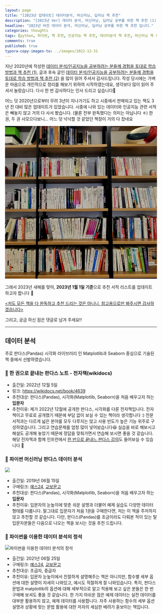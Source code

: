 ```yaml
---
layout: page
title: "[2023년 업데이트] 데이터분석, 머신러닝, 딥러닝 책 추천"
description: "[2023년 Ver] 데이터 분석, 머신러닝, 딥러닝 공부를 위한 책 추천 (1) - 데이터분석"
headline: "2023년 버전 데이터 분석, 머신러닝, 딥러닝 공부를 위한 책 추천 입니다."
categories: thoughts
tags: [python, 파이썬, 책 추천, 인공지능 책 추천, 데이터분석 책 추천, 머신러닝 책 추천, data science, 데이터 분석, 딥러닝, 딥러닝 자격증, 머신러닝, 빅데이터, 테디노트]
comments: true
published: true
typora-copy-images-to: ../images/2022-12-31
---
```


지난 2020년에 작성한 [데이터 분석/인공지능을 공부하려는 분들께 경험을 토대로 학습 방법과 책 추천 (1)](https://teddylee777.github.io/thoughts/%EB%8D%B0%EC%9D%B4%ED%84%B0%EB%B6%84%EC%84%9D-%EC%9D%B8%EA%B3%B5%EC%A7%80%EB%8A%A5-%EC%84%9C%EC%A0%81-%EC%B6%94%EC%B2%9C), 글과 후속 글인 [데이터 분석/인공지능을 공부하려는 분들께 경험을 토대로 학습 방법과 책 추천 (2)](https://teddylee777.github.io/thoughts/%EB%8D%B0%EC%9D%B4%ED%84%B0%EB%B6%84%EC%84%9D-%EC%9D%B8%EA%B3%B5%EC%A7%80%EB%8A%A5-%EC%84%9C%EC%A0%81-%EC%B6%94%EC%B2%9C-2) 을 많이 읽어 주셔서 감사드립니다. 작성 당시에는 가벼운 마음으로 개인적으로 정리를 해보기 위하여 시작하였는데요, 생각보다 많이 읽어 주셔서 놀랐습니다. 다시 한 번 감사하다는 인사 드리고 싶습니다🥹

어느 덧 2020년으로부터 무려 3년이 지나가기도 하고 시중에서 판매되고 있는 책도 3년 전 대비 많은 업데이트가 있었습니다. 시중에 나와 있는 데이터와 인공지능 관련 서적은 빼놓지 않고 거의 다 사서 봤습니다. (물론 전부 완독했다는 의미는 아닙니다 ㅎ) 한 권, 두 권 사모으다보니... 어느 덧 넉넉할 것 같았던 책장이 거의 다 찼네요

![20221231_200411](../images/2022-12-31/20221231_200411.jpg)

 그래서 2023년 새해를 맞아, **2023년 1월 1일 기준**으로 추천 서적 리스트를 업데이트 하고자 합니다 🙌

<u><저도 모든 책을 다 완독하고 추천 드리는 것은 아니니, 참고용으로만 봐주시면 감사하겠습니다></u>

그리고, 궁금 하신 점은 댓글로 남겨 주세요!!

---

## 데이터 분석

주로 판다스(Pandas) 시각화 라이브러리 인 Matplotlib과 Seaborn 중심으로 기술된 책 중에서 선발하였습니다. 

### 📔 한 권으로 끝내는 판다스 노트 - 전자책(wikidocs)

- 출간일: 2022년 12월 5일
- 링크: https://wikidocs.net/book/4639
- 추천대상: 판다스(Pandas), 시각화(Matplotlib, Seaborn)을 처음 배우고자 하는 **입문자**
- 추천이유: 제가 2022년 12월에 공개한 판다스, 시각화를 다룬 전자책입니다. 전자책이고 무료로 공개했기 때문에 부담 없이 보실 수 있는 책이라 생각합니다 :) 전문 서적과는 다르게 넓은 분야를 모두 다루지는 않고 사용 빈도가 높은 기능 위주로 구성하였습니다. 그리고 연습문제를 엄청 많이 넣어놨습니다😆 실습을 바로 해보시고 해설도 공개해 놓았기 때문에 정답을 맞춰가면서 연습해 보시면 좋을 것 같습니다. 해당 전자책과 함께 인프런에서 [한 반으로 끝내느 판다스 강의](https://www.inflearn.com/course/%ED%85%8C%EB%94%94%EB%85%B8%ED%8A%B8-%ED%95%9C%EB%B0%A9-%ED%8C%90%EB%8B%A4%EC%8A%A4)도 들어보실 수 있습니다 🫶

### 📔 **파이썬 머신러닝 판다스 데이터 분석**

![](http://image.yes24.com/goods/74258258/XL)

- 출간일: 2019년 06월 15일
- 구매링크: [예스24](http://www.yes24.com/Product/Goods/74258258), [교보문고](https://product.kyobobook.co.kr/detail/S000000833232)
- 추천대상: 판다스(Pandas), 시각화(Matplotlib, Seaborn)을 처음 배우고자 하는 **입문자**
- 추천이유: 입문자의 눈높이에 맞춘 쉬운 설명과 더불어 예제 실습도 다양한 데이터 형태를 다룹니다. 말그대로 입문자가 처음 1권을 구매한다면, 저는 이 책을 주저하지 않고 추천할 것 같습니다. 다만, 판다스(Pandas)를 조금이라도 다뤄본 적이 있는 탈입문자분들은 다음으로 나오는 책을 보시는 것을 추천 드립니다.

### 📔 **파이썬을 이용한 데이터 분석의 정석**

![파이썬을 이용한 데이터 분석의 정석](http://image.yes24.com/goods/102385128/XL)

- 출간일: 2021년 06월 25일
- 구매링크: [예스24](http://www.yes24.com/Product/Goods/102385128), [교보문고](https://product.kyobobook.co.kr/detail/S000001891110)
- 추천대상: 초급자, 중급자
- 추천이유: 입문자 눈높이에서 친절하게 설명해주는 책은 아니지만, 함수별 세부 옵션에 대한 설명이 자세히 나와있고, 예시도 적절하게 잘 나와있습니다. 특히, 판다스 문법과 matplotlib의 옵션에 대해 세부적으로 알고 적용해 보고 싶은 분들은 한 번 구매해 보셔도 좋을 것 같습니다. 한 가지 아쉬운 점은 예제 데이터는 실전 데이터를 대부분 활용하지 않고, 예제 데이터를 사용합니다. 자주 사용하는 함수의 세부 옵션 설명과 상황에 맞는 문법 활용에 대한 저자의 세심한 배려가 돋보이는 책입니다.









